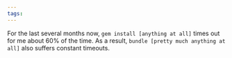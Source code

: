 ```yaml
---
tags: 
---
```


For the last several months now, `gem install [anything at all]` times out for me about 60% of the time. As a result, `bundle [pretty much anything at all]` also suffers constant timeouts.
